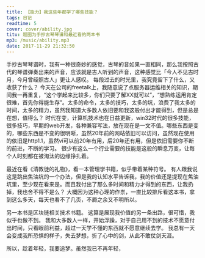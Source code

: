 ```yaml
---
title: 【能力】我这些年都学了哪些技能？
tags: 日记
readtime: 5
cover: cover/ability.jpg
titu: 题图为手抄古琴琴谱和最近看的两本书
mp3: /music/ability.mp3
date: 2017-11-29 21:32:50
---
```

手抄古琴琴谱时，我有一种很奇妙的感觉，古琴的音如果一直相同，那么我按照古代的琴谱弹奏出来的声音，应该就是古人听到的声音，这种感觉比「今人不见古时月，今月曾经照古人」更让人感叹。
每段过去的时光里，我究竟留下了什么，又收获了什么？
今天在公司的freetalk上，我随意说了点服务器运维相关的知识，期间我一再重复，“这个学起来比较多，你们只要了解XX就可以”，“想熟练运用肯定很难，首先你得能生存”。太多的命令，太多的技巧，太多的坑，浪费了我太多的时间，太多的精力，虽然我知道大多数人依旧要和我这般付出才能得到，但是总是在想，值得么？
时代在变，计算机技术也在日益更新，win32时代的很多技能，很多技巧，早期的web开发，各种兼容写法，放在现在是一文不值。哪些东西是变的，哪些东西是不变的很明晰，虽然20年前的网站依旧可以访问，虽然现在使用的依旧是http1.1，虽然vi可以前20年有用，后20年还有用，但是依旧需要你不断的前进，不断的学习。
很少有这么一个行业需要的技能是这般的瞬息万变，让每个人时刻都在被淘汰的边缘挣扎着。

最近在看《清教徒的礼物》，看一本管理学书籍，似乎带着某种符号。
有人跟我说这是跳出焦油坑的一个办法，但是我的认知水平告诉我，我的价值还是提现在焦油坑里，至少现在看来是。而且我付出了那么多时间和精力才得到的东西，让我扔掉，我也舍不得不是么？
大概因为这种心理的作祟，一直比较排斥看这本书，拿到这么多天，每天也看不了几页，不屑之余又不明所以。

另一本书是区块链相关技术书籍。
这算是展现我价值的另一条出路，很可惜，我似乎也做不到。
我和大多数人一样，开始浮躁，对于自己用不到的技术不愿意付出时间，只看眼前利益，超过一天学不懂的东西就不愿意继续去学。
我总有一天会变成我所恐惧的样子，失去梦想，折了心中的剑，从此不敢仗剑天涯。

所以，趁着年轻，我要追梦。虽然我已不再年轻，